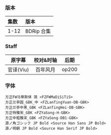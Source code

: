 ### 版本
| 集数 | 版本 |
| :- | :- |
| 1-12 | BDRip 合集 |

### Staff
| 原字幕 | 校对&时轴 | 后期 |
| :-: | :-: | :-: |
| 官译(Viu) | 百年风月 | op200 |

### 字体
```
方正FW马蒂斯体 简 <FZFWMaDiSiTiS>
方正兰亭圆_GBK_中 <FZLanTingYuan-DB-GBK>
方正兰亭中黑_GBK <FZLanTingHei-DB-GBK>
方正特雅宋_GBK <FZYaSong-H-GBK>
方正中粗雅宋_GBK <FZYaSong-DB1-GBK>
源ノ角ゴシック JP Bold <Source Han Sans JP Bold>
源ノ明朝 JP Bold <Source Han Serif JP Bold>
```